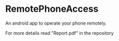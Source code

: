 # RemotePhoneAccess
An android app to operate your phone remotely.

For more details read "Report.pdf" in the repository 
